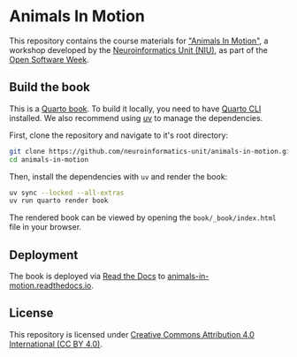 # Animals In Motion

This repository contains the course materials for ["Animals In Motion"](https://neuroinformatics.dev/open-software-week/animals-in-motion.html),
a workshop developed by the [Neuroinformatics Unit (NIU)](https://neuroinformatics.dev), as part of the [Open Software Week](https://neuroinformatics.dev/open-software-week/).

## Build the book

This is a [Quarto book](https://quarto.org/docs/books/index.html).
To build it locally, you need to have [Quarto CLI](https://quarto.org/docs/get-started/) installed.
We also recommend using [uv](https://docs.astral.sh/uv/) to manage the dependencies.

First, clone the repository and navigate to it's root directory:

```bash
git clone https://github.com/neuroinformatics-unit/animals-in-motion.git
cd animals-in-motion
```

Then, install the dependencies with `uv` and render the book:

```bash
uv sync --locked --all-extras
uv run quarto render book
```

The rendered book can be viewed by opening the `book/_book/index.html` file in your browser.

## Deployment

The book is deployed via [Read the Docs](https://animals-in-motion.readthedocs.io/en/latest/) to [animals-in-motion.readthedocs.io](https://animals-in-motion.readthedocs.io).


## License

This repository is licensed under [Creative Commons Attribution 4.0 International (CC BY 4.0)](https://creativecommons.org/licenses/by/4.0/).